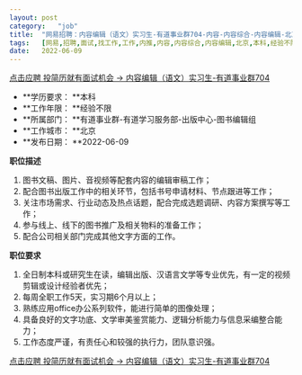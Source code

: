 ```yaml
---
layout:	post
category:	"job"
title:	"网易招聘：内容编辑（语文）实习生-有道事业群704-内容-内容综合-内容编辑-北京本科经验不限"
tags:	[网易,招聘,面试,找工作,工作,内推,内容,内容综合,内容编辑,北京,本科,经验不限]
date:	2022-06-09
---
```


[点击应聘 投简历就有面试机会 -> 内容编辑（语文）实习生-有道事业群704](http://mobile.bole.netease.com/bole/boleDetail?id=40773&employeeId=346f03c3cda5f04c&key=all)



- **学历要求： **本科
- **工作年限： **经验不限
- **所属部门： **有道事业群-有道学习服务部-出版中心-图书编辑组
- **工作城市： **北京
- **发布日期： **2022-06-09



**职位描述**
1. 图书文稿、图片、音视频等配套内容的编辑审稿工作； 
2. 配合图书出版工作中的相关环节，包括书号申请材料、节点跟进等工作； 
3. 关注市场需求、行业动态及热点话题，配合完成选题调研、内容方案撰写等工作； 
4. 参与线上、线下的图书推广及相关物料的准备工作； 
5. 配合公司相关部门完成其他文字方面的工作。 



**职位要求**
1. 全日制本科或研究生在读，编辑出版、汉语言文学等专业优先，有一定的视频剪辑或设计经验者优先； 
2. 每周全职工作5天，实习期6个月以上； 
3. 熟练应用office办公系列软件，能进行简单的图像处理； 
4. 具备良好的文字功底、文学审美鉴赏能力、逻辑分析能力与信息采编整合能力； 
5. 工作态度严谨，有责任心和较强的执行力，团队意识强。



[点击应聘 投简历就有面试机会 -> 内容编辑（语文）实习生-有道事业群704](http://mobile.bole.netease.com/bole/boleDetail?id=40773&employeeId=346f03c3cda5f04c&key=all)